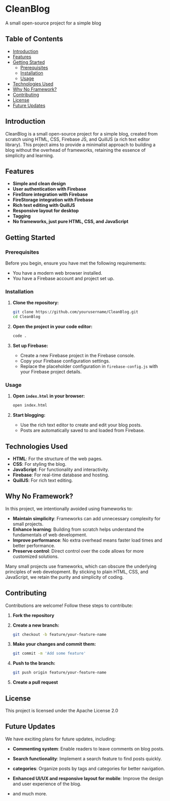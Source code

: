 # CleanBlog

A small open-source project for a simple blog

## Table of Contents

- [Introduction](#introduction)
- [Features](#features)
- [Getting Started](#getting-started)
  - [Prerequisites](#prerequisites)
  - [Installation](#installation)
  - [Usage](#usage)
- [Technologies Used](#technologies-used)
- [Why No Framework?](#why-no-framework)
- [Contributing](#contributing)
- [License](#license)
- [Future Updates](#future-updates)

## Introduction

CleanBlog is a small open-source project for a simple blog, created from scratch using HTML, CSS, Firebase JS, and QuillJS (a rich text editor library). This project aims to provide a minimalist approach to building a blog without the overhead of frameworks, retaining the essence of simplicity and learning.

## Features

- **Simple and clean design**
- **User authentication with Firebase**
- **FireStore integration with Firebase**
- **FireStorage integration with Firebase**
- **Rich text editing with QuillJS**
- **Responsive layout for desktop**
- **Tagging**
- **No frameworks, just pure HTML, CSS, and JavaScript**

## Getting Started

### Prerequisites

Before you begin, ensure you have met the following requirements:

- You have a modern web browser installed.
- You have a Firebase account and project set up.

### Installation

1. **Clone the repository:**

    ```bash
    git clone https://github.com/yourusername/CleanBlog.git
    cd CleanBlog
    ```

2. **Open the project in your code editor:**

    ```bash
    code .
    ```

3. **Set up Firebase:**

    - Create a new Firebase project in the Firebase console.
    - Copy your Firebase configuration settings.
    - Replace the placeholder configuration in `firebase-config.js` with your Firebase project details.

### Usage

1. **Open `index.html` in your browser:**

    ```bash
    open index.html
    ```

2. **Start blogging:**

    - Use the rich text editor to create and edit your blog posts.
    - Posts are automatically saved to and loaded from Firebase.

## Technologies Used

- **HTML**: For the structure of the web pages.
- **CSS**: For styling the blog.
- **JavaScript**: For functionality and interactivity.
- **Firebase**: For real-time database and hosting.
- **QuillJS**: For rich text editing.

## Why No Framework?

In this project, we intentionally avoided using frameworks to:

- **Maintain simplicity**: Frameworks can add unnecessary complexity for small projects.
- **Enhance learning**: Building from scratch helps understand the fundamentals of web development.
- **Improve performance**: No extra overhead means faster load times and better performance.
- **Preserve control**: Direct control over the code allows for more customized solutions.

Many small projects use frameworks, which can obscure the underlying principles of web development. By sticking to plain HTML, CSS, and JavaScript, we retain the purity and simplicity of coding.

## Contributing

Contributions are welcome! Follow these steps to contribute:

1. **Fork the repository**
2. **Create a new branch:**

    ```bash
    git checkout -b feature/your-feature-name
    ```

3. **Make your changes and commit them:**

    ```bash
    git commit -m 'Add some feature'
    ```

4. **Push to the branch:**

    ```bash
    git push origin feature/your-feature-name
    ```

5. **Create a pull request**

## License

This project is licensed under the Apache License 2.0

## Future Updates

We have exciting plans for future updates, including:


- **Commenting system**: Enable readers to leave comments on blog posts.
- **Search functionality**: Implement a search feature to find posts quickly.
- **categories**: Organize posts by tags and categories for better navigation.
- **Enhanced UI/UX and responsive layout for mobile**: Improve the design and user experience of the blog.

- and much more.


